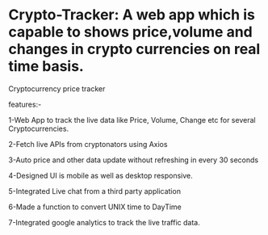 # Crypto-Tracker: A web app which is capable to shows price,volume and changes in crypto currencies on real time basis. 

Cryptocurrency price tracker

 features:-

1-Web App to track the live data like Price, Volume, Change etc for several Cryptocurrencies.

2-Fetch live APIs from cryptonators using Axios

3-Auto price and other data update without refreshing in every 30 seconds

4-Designed UI is mobile as well as desktop responsive.

5-Integrated Live chat from a third party application

6-Made a function to convert UNIX time to DayTime

7-Integrated google analytics to track the live traffic data.
